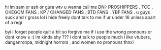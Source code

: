 hi im sam  or ash  or gura wtv u wanna call me
DNI: PROSHIPPERS .  TCC . OKEGOM FANS . KP / CHANGED FANS .  BTD FANS . YBF FANS . 
u guys suck and r gross lol 
i hide freely 
dont talk to me if ur under 16 
unless apart of a regi

byi i forget people quit a bit so forgive me if i use the wrong pronouns or dont know u :(  im kinda shy ??? i dont talk to people much 
i like vtubers, danganronpa, midnight horrors , and women
no pronouns thnx! 
